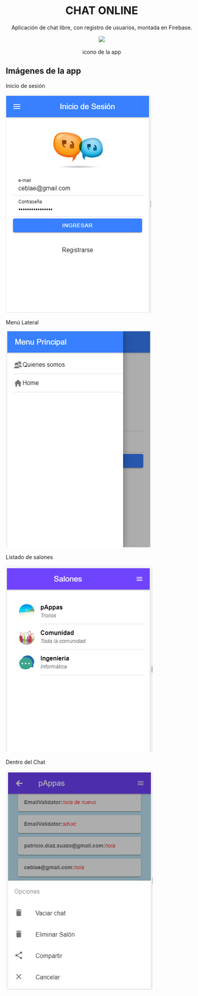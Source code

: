 <div align="center">
<h1>CHAT ONLINE</h1>
</div>

</hr>

<div align="center"> 
<p>Aplicación de chat libre, con registro de usuarios, montada en Firebase.</p>

<img src="https://github.com/chungungo/biblioteca/blob/master/src/assets/icon/icono.ico">
<p align="center">icono de la app</p>
  </div>
  
  <div>
  <h2>Imágenes de la app</h2>
    <div>
      <p>Inicio de sesión</p>
    <img  src="https://github.com/chungungo/biblioteca/blob/master/src/assets/icon/inicioSesion.PNG">
    </div>
  
  <div>
      <p>Menú Lateral</p>
    <img src="https://github.com/chungungo/biblioteca/blob/master/src/assets/icon/menu.PNG">
    </div>
    <div>
      <p>Listado de salones</p>
    <img src="https://github.com/chungungo/biblioteca/blob/master/src/assets/icon/salones.PNG">
    </div>
    <div>
      <p>Dentro del Chat</p>
    <img src="https://github.com/chungungo/biblioteca/blob/master/src/assets/icon/salonIndividual.PNG">
    </div>
    
    
    
    
    
    
    
 
  </div>

